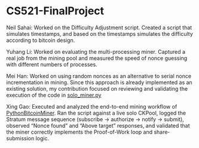 # CS521-FinalProject

Neil Sahai:
Worked on the Difficulty Adjustment script. Created a script that simulates timestamps, and based on the timestamps simulates the difficulty according to bitcoin design. 


Yuhang Li:
Worked on evaluating the multi-processing miner. Captured a real job from the mining pool and measured the speed of nonce guessing with different numbers of processes.


Mei Han:
Worked on using random nonces as an alternative to serial nonce incrementation in mining. Since this approach is already implemented as an existing solution, my contribution focused on reviewing and validating the execution of the code in [solo_miner.py](https://github.com/iceland2k14/solominer/blob/main/solo_miner.py)


Xing Gao:
Executed and analyzed the end-to-end mining workflow of [PythonBitcoinMiner](https://github.com/HugoXOX3/PythonBitcoinMiner.git). Ran the script against a live solo CKPool, logged the Stratum message sequence (subscribe → authorize → notify → submit), observed “Nonce found” and “Above target” responses, and validated that the miner correctly implements the Proof-of-Work loop and share‐submission logic.

